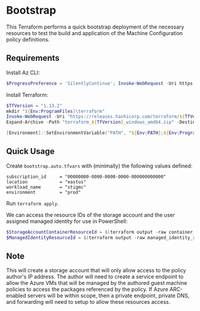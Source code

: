 # Bootstrap

This Terraform performs a quick bootstrap deployment of the necessary resources to test the build and application of the Machine Configuration policy definitions.

## Requirements

Install Az CLI:

```PowerShell
$ProgressPreference = 'SilentlyContinue'; Invoke-WebRequest -Uri https://aka.ms/installazurecliwindowsx64 -OutFile .\AzureCLI.msi; Start-Process msiexec.exe -Wait -ArgumentList '/I AzureCLI.msi /quiet'; Remove-Item .\AzureCLI.msi
```

Install Terraform:

```PowerShell
$TfVersion = "1.13.2"
mkdir "${Env:ProgramFiles}\terraform"
Invoke-WebRequest -Uri "https://releases.hashicorp.com/terraform/${TfVersion}/terraform_${TfVersion}_windows_amd64.zip" -OutFile "terraform_${TfVersion}_windows_amd64.zip"
Expand-Archive -Path "terraform_${TfVersion}_windows_amd64.zip" -DestinationPath "${Env:ProgramFiles}\terraform\."

[Environment]::SetEnvironmentVariable("PATH", "${Env:PATH};${Env:ProgramFiles}\terraform", [EnvironmentVariableTarget]::Machine)
```

## Quick Usage

Create  `bootstrap.auto.tfvars` with (minimally) the following values defined:

```hcl
subscription_id     = "00000000-0000-0000-0000-000000000000"
location            = "eastus"
workload_name       = "stigmc"
environment         = "prod"
```

Run `terraform apply`.

We can access the resource IDs of the storage account and the user assigned managed identity for use in PowerShell:

```PowerShell
$StorageAccountContainerResourceId = $(terraform output -raw container_resourceid)
$ManagedIdentityResourceId = $(terraform output -raw managed_identity_resourceid)
```
## Note

This will create a storage account that will only allow access to the policy author's IP address.
The author will need to create a service endpoint to allow the Azure VMs that will be managed by the authored guest machine policies to access the packages referenced by the policy.
If Azure ARC-enabled servers will be within scope, then a private endpoint, private DNS, and forwarding will need to setup to allow these resources access.
